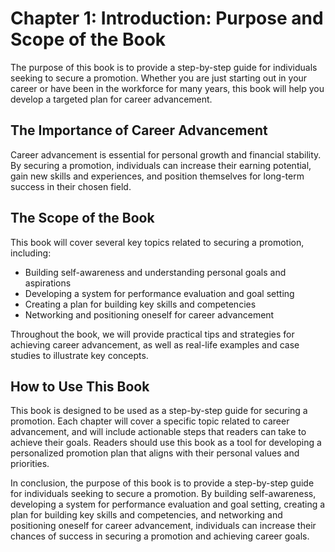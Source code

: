 Chapter 1: Introduction: Purpose and Scope of the Book
======================================================

The purpose of this book is to provide a step-by-step guide for individuals seeking to secure a promotion. Whether you are just starting out in your career or have been in the workforce for many years, this book will help you develop a targeted plan for career advancement.

The Importance of Career Advancement
------------------------------------

Career advancement is essential for personal growth and financial stability. By securing a promotion, individuals can increase their earning potential, gain new skills and experiences, and position themselves for long-term success in their chosen field.

The Scope of the Book
---------------------

This book will cover several key topics related to securing a promotion, including:

* Building self-awareness and understanding personal goals and aspirations
* Developing a system for performance evaluation and goal setting
* Creating a plan for building key skills and competencies
* Networking and positioning oneself for career advancement

Throughout the book, we will provide practical tips and strategies for achieving career advancement, as well as real-life examples and case studies to illustrate key concepts.

How to Use This Book
--------------------

This book is designed to be used as a step-by-step guide for securing a promotion. Each chapter will cover a specific topic related to career advancement, and will include actionable steps that readers can take to achieve their goals. Readers should use this book as a tool for developing a personalized promotion plan that aligns with their personal values and priorities.

In conclusion, the purpose of this book is to provide a step-by-step guide for individuals seeking to secure a promotion. By building self-awareness, developing a system for performance evaluation and goal setting, creating a plan for building key skills and competencies, and networking and positioning oneself for career advancement, individuals can increase their chances of success in securing a promotion and achieving career goals.
